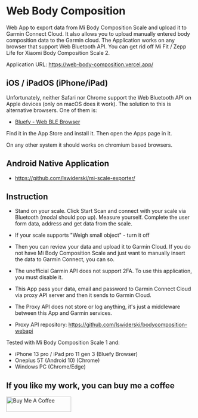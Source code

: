 # Web Body Composition

Web App to export data from Mi Body Composition Scale and upload it to Garmin Connect Cloud. It also allows you to upload manually entered body composition data to the Garmin cloud. The Application works on any browser that support Web Bluetooth API. You can get rid off Mi Fit / Zepp Life for Xiaomi Body Composition Scale 2.

Application URL: https://web-body-composition.vercel.app/

## iOS / iPadOS (iPhone/iPad)

Unfortunately, neither Safari nor Chrome support the Web Bluetooth API on Apple devices (only on macOS does it work). The solution to this is alternative browsers. One of them is:

- [Bluefy - Web BLE Browser](https://apps.apple.com/us/app/bluefy-web-ble-browser/id1492822055)

Find it in the App Store and install it. Then open the Apps page in it.

On any other system it should works on chromium based browsers.

## Android Native Application

- https://github.com/lswiderski/mi-scale-exporter/

## Instruction

- Stand on your scale. Click Start Scan and connect with your scale via Bluetooth (modal should pop up). Measure yourself. Complete the user form data, address and get data from the scale.

- If your scale supports "Weigh small object" - turn it off

- Then you can review your data and upload it to Garmin Cloud. If you do not have Mi Body Composition Scale and just want to manually insert the data to Garmin Connect, you can so.

- The unofficial Garmin API does not support 2FA. To use this application, you must disable it.

- This App pass your data, email and password to Garmin Connect Cloud via proxy API server and then it sends to Garmin Cloud.

- The Proxy API does not store or log anything, it's just a middleware between this App and Garmin services.

- Proxy API repository: https://github.com/lswiderski/bodycomposition-webapi

Tested with Mi Body Composition Scale 1 and:

- iPhone 13 pro / iPad pro 11 gen 3 (Bluefy Browser)
- Oneplus 5T (Android 10) (Chrome)
- Windows PC (Chrome/Edge)

## If you like my work, you can buy me a coffee

<a href="https://www.buymeacoffee.com/lukaszswiderski" target="_blank"><img src="https://cdn.buymeacoffee.com/buttons/default-orange.png" alt="Buy Me A Coffee" height="41" width="174"></a>
